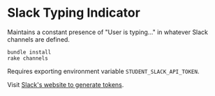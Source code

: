 # Slack Typing Indicator
Maintains a constant presence of "User is typing..." in whatever Slack
channels are defined.

```
bundle install
rake channels
```

Requires exporting environment variable `STUDENT_SLACK_API_TOKEN`.

Visit [Slack's website to generate tokens](https://api.slack.com/custom-integrations/legacy-tokens).
